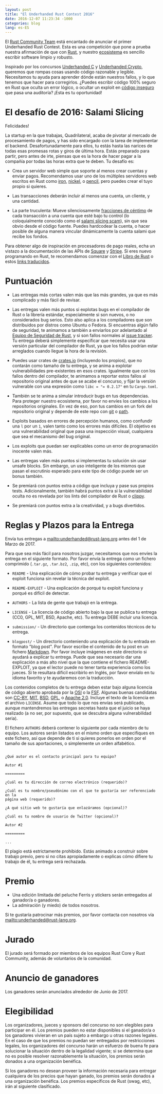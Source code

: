 ```yaml
---
layout: post
title: "El Underhanded Rust Contest 2016"
date: 2016-12-07 11:23:34 -1000
categories: blog
lang: es-ES
---
```


El [Rust Community Team](https://community.rs) está encantado de anunciar el
primer Underhanded Rust Contest. Esta es una competición que pone a prueba
nuestra afirmación de que con [Rust](https://www.rust-lang.org/), y nuestro
[ecosistema](https://crates.io/) es sencillo escribir software limpio y robusto.

Inspirado por los concursos [Underhanded C](http://www.underhanded-c.org/)
y [Underhanded Crypto](https://underhandedcrypto.com/), queremos que rompas
cosas usando código razonable y legible. Necesitamos tu ayuda para aprender
dónde están nuestros fallos, y lo que tenemos que hacer para corregirlos.
¿Puedes escribir código 100% seguro en Rust que oculta un error lógico,
o ocultar un exploit en [código
inseguro](https://doc.rust-lang.org/book/unsafe.html) que pasa una auditoría?
¡Esta es tu oportunidad!

# El desafío de 2016: Salami Slicing

Felicidades!

La startup en la que trabajas, Quadrilateral, acaba de pivotar al mercado de
procesamiento de pagos, y has sido encargado con la tarea de implementar el
backend.
Desafortunadamente para ellos, tu estás hasta las narices de todas esas promesas
rotas y giros de última hora. Estás preparado para partir, pero antes de irte,
piensas que es la hora de hacer pagar a la compañía por todas las horas extra
que te deben.
Tu desafío es:

 * Crea un servidor web simple que soporte al menos crear cuentas y enviar
   pagos. Recomendamos usar uno de los múltiples servidores web escritos en Rust
   como [iron](https://crates.io/crates/iron),
   [nickel](https://crates.io/crates/nickel),
   o [pencil](https://crates.io/crates/pencil), pero puedes crear el tuyo propio
   si quieres.

 * Las transacciones deberán incluir al menos una cuenta, un cliente, y una
   cantidad.

 * La parte truculenta: Mueve silenciosamente [fracciones de
   céntimo](https://en.wikipedia.org/wiki/Office_Space) de cada transacción
   a una cuenta que esté bajo tu control (lo coloquialmente conocido como el
   [salami slicing scam](https://en.wikipedia.org/wiki/Salami_slicing)), sin que
   sea obvio desde el código fuente. Puedes hardcodear la cuenta, o hacer
   posible de alguna manera vincular dinámicamente la cuenta salami que recibe
   los fondos.

Para obtener algo de inspiración en procesadores de pago reales, echa un vistazo
a la documentación de las APIs de
[Square](https://docs.connect.squareup.com/api/connect/v2/)
y [Stripe](https://stripe.com/docs/api). Si eres nuevo programando en Rust, te
recomendamos comenzar con el [Libro de Rust](https://doc.rust-lang.org/book/)
o estos [links
traducidos](https://github.com/ctjhoa/rust-learning#locale-links).

# Puntuación

 * Las entregas más cortas valen más que las más grandes, ya que es más
   complicado y más fácil de revisar.

 * Las entregas valen más puntos si explotas bugs en el compilador de Rust o la
   librería estándar, especialmente si son nuevos, o no considerados bug serios.
   Esto also aplica a los compiladores que son distribuidos por distros como
   Ubuntu o Fedora. Si encuentras algún fallo de seguridad, te animamos
   a también a enviarlos por adelantado al [Equipo de Seguridad de
   Rust](https://www.rust-lang.org/en-US/security.html), y si son fallos
   normales al [issue tracker](https://github.com/rust-lang/rust/issues). Tu
   entrega deberá simplemente especificar que necesita usar una versión
   particular del compilador de Rust, ya que los fallos podrían estar arreglados
   cuando llegue la hora de la revisión.

 * Puedes usar crates de [crates.io](https://crates.io) (incluyendo los
   propios), que no contarán como tamaño de tu entrega, y se anima a explotar
   vulnerabilidades pre-existentes en esos crates. Igualmente que con los fallos
   dentro del compilador, te animamos a reportar estos fallos al repositorio
   original antes de que se acabe el concurso, y fijar la versión vulnerable con
   una expresión como `libc = "= 0.2.17"` en tu `Cargo.toml`.

 * También se te anima a simular introducir bugs en tus dependencias. Para
   proteger nuestro ecosistema, por favor no envíes los cambios a los
   repositorios originales. En vez de eso, pon tus cambios en un fork del
   repositorio original y depende de este repo con
   [git](http://doc.crates.io/specifying-dependencies.html#specifying-dependencies-from-git-repositories)
   o
   [path](http://doc.crates.io/specifying-dependencies.html#specifying-path-dependencies).

 * Exploits basados en errores de percepción humanos, como confundir una `l` por
   un `1`, valen tanto como los errores más difíciles. El objetivo es una
   vulnerabilidad original que pasa una inspección visual, cualquiera que sea el
   mecanismo del bug original.

 * Los exploits que puedan ser explicables como un error de programación
   inocente valen más.

 * Las entregas valen más puntos si implementas tu solución sin usar unsafe
   blocks. Sin embargo, un uso inteligente de los mismos que pasan el escrutinio
   esperado para este tipo de código puede ser un bonus también.

 * Se premiará con puntos extra a código que incluya y pase sus propios tests.
   Adicionalmente, también habrá puntos extra si la vulnerabilidad oculta no es
   revelada por los lints del compilador de Rust
   o [clippy](https://github.com/Manishearth/rust-clippy).

 * Se premiará con puntos extra a la creatividad, y a bugs divertidos.

# Reglas y Plazos para la Entrega

Envía tus entregas a <mailto:underhanded@rust-lang.org> antes del 1 de Marzo
de 2017.

Para que sea más fácil para nosotros juzgar, necesitamos que nos envíes la
entrega en el siguiente formato. Por favor envía la entrega como un fichero
comprimido (`.tar.gz`, `.tar.bz2`, `.zip`, etc), con los siguientes contenidos:

 * `README` - Una explicación de cómo probar tu entrega y verificar que el
   exploit funciona sin revelar la técnica del exploit.

 * `README-EXPLOIT` - Una explicación de porqué tu exploit funciona y porqué es
   difícil de detectar.

 * `AUTHORS` - La lista de gente que trabajó en la entrega.

 * `LICENSE` - La licencia de código abierto bajo la que se publica tu entrega
   (CC0, GPL, MIT, BSD, Apache, etc). Tu entrega DEBE incluir una licencia.

 * `submission/` - Un directorio que contenga los contenidos técnicos de tu
   entrega.

 * `blogpost/` - Un directorio conteniendo una explicación de tu entrada en
   formato "blog post". Por favor escribe el contenido de tu post en un fichero
   [Markdown](https://daringfireball.net/projects/markdown/). Por favor incluye
   imágenes en este directorio si ayudará a explicar tu entrega. Puede que sea
   necesario dar una explicación a más alto nivel que la que contiene el fichero 
   README-EXPLOIT, ya que el lector puede no tener tanta experiencia como los
   jueces. Si te resultara difícil escribirlo en Inglés, por favor envíalo en tu
   idioma favorito y te ayudaremos con la traducción.

Los contenidos completos de tu entrega deben estar bajo alguna licencia de
código abierto aprobada por la [OSI](https://opensource.org/licenses) o la
[FSF](https://www.gnu.org/licenses/license-list.html). Algunas buenas candidatas
son [CC-BY](https://creativecommons.org/licenses/by/2.0/),
[MIT](https://opensource.org/licenses/MIT),
[BSD](https://opensource.org/licenses/BSD-3-Clause),
[GPL](https://www.gnu.org/licenses/gpl-3.0.en.html), o [Apache
2.0](https://www.apache.org/licenses/LICENSE-2.0). Incluye el texto de la
licencia en el archivo `LICENSE`. Asume que todo lo que nos envías será
publicado, aunque mantendremos las entregas secretas hasta que el juicio se haya
realizado (a no ser, por supuesto, que se descubra alguna vulnerabilidad seria).

El fichero `AUTHORS` deberá contener lo siguiente por cada miembro de tu equipo.
Los autores serán listados en el mismo orden que especifiques en este fichero,
así que depende de ti si quieres ponerlos en orden por el tamaño de sus
aportaciones, o simplemente un orden alfabético.

```

¿Qué autor es el contacto principal para tu equipo?

Autor #1

=========

¿Cuál es tu dirección de correo electrónico (requerido)?

¿Cuál es tu nombre/pseudónimo con el que te gustaría ser referenciado en la
página web (requerido)?

¿A qué sitio web te gustaría que enlazáramos (opcional)?

¿Cuál es tu nombre de usuario de Twitter (opcional)?

Autor #2

=========

...

```

El plagio está estrictamente prohibido. Estás animado a construir sobre trabajo
previo, pero si no citas apropiadamente o explicas cómo difiere tu trabajo de
él, tu entrega será rechazada.

# Premio

 * Una edición limitada del peluche Ferris y stickers serán entregados al
   ganador/a o ganadores.
 * La admiración (y miedo) de todos nosotros.

Si te gustaría patrocinar más premios, por favor contacta con nosotros vía
<mailto:underhanded@rust-lang.org>.

# Jurado

El jurado será formado por miembros de los equipos Rust Core y Rust Community,
además de voluntarios de la comunidad.

# Anuncio de ganadores

Los ganadores serán anunciados alrededor de Junio de 2017.

# Elegibilidad

Los organizadores, jueces y sponsors del concurso no son elegibles para
participar en él. Los premios pueden no estar disponibles si el ganador/a o los
ganadores vivieran en un país sujeto a embargo u otras razones legales. En el
caso de que los premios no puedan ser entregados por restricciones legales, los
organizadores del concurso harán un esfuerzo de buena fe para solucionar la
situación dentro de la legalidad vigente; si se determina que no es posible
resolver razonablemente la situación, los premios serán donados a una
organización benéfica.

Si los ganadores no desean proveer la información necesaria para entregar
cualquiera de los precios que hayan ganado, los premios serán donados a una
organización benéfica. Los premios específicos de Rust (swag, etc), irán al
siguiente clasificado.
